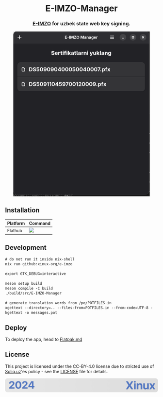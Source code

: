
<div align="center">
  <h1>E-IMZO-Manager</h1>
  <h3><a href="https://e-imzo.soliq.uz/">E-IMZO</a> for uzbek state web key signing.</h3>


  <img src="./data/resources/screenshots/select_mode.png" alt="drawing" width="450"/>
</div>

## Installation
| Platform   | Command                                 |
|------------|-----------------------------------------|
| Flathub    | <a href="https://flathub.org/apps/details/org.xinux.EIMZOManager"><img src="https://flathub.org/assets/badges/flathub-badge-en.png" width="150"/></a> |

## Development
```
# do not run it inside nix-shell
nix run github:xinux-org/e-imzo

export GTK_DEBUG=interactive

meson setup build
meson compile -C build
./build/src/E-IMZO-Manager

# generate translation words from /po/POTFILES.in
xgettext --directory=.. --files-from=POTFILES.in --from-code=UTF-8 -kgettext -o messages.pot
```

## Deploy
To deploy the app, head to [Flatpak.md](Flatpak.md)


## License

This project is licensed under the CC-BY-4.0 license due to stricted use of [Soliq.uz](https://soliq.uz)'es policy - see the [LICENSE](LICENSE) file for details.

<p align="center">
    <img src="./.github/assets/footer.png" alt="Xinux'es {E-IMZO}">
</p>
